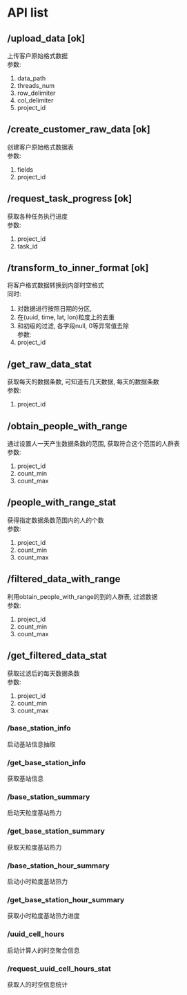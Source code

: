 # API list

## /upload_data [ok]
上传客户原始格式数据  
参数:  
1. data_path  
2. threads_num  
3. row_delimiter  
4. col_delimiter  
5. project_id  

## /create_customer_raw_data [ok]
创建客户原始格式数据表  
参数:  
1. fields    
2. project_id  

## /request_task_progress [ok]
获取各种任务执行进度  
参数:  
1. project_id  
2. task_id  

## /transform_to_inner_format [ok]
将客户格式数据转换到内部时空格式    
同时:  
1. 对数据进行按照日期的分区,  
2. 在(uuid, time, lat, lon)粒度上的去重  
3. 和初级的过滤, 各字段null, 0等异常值去除  
参数:  
1. project_id  

## /get_raw_data_stat  
获取每天的数据条数, 可知道有几天数据, 每天的数据条数  
参数:  
1. project_id  

## /obtain_people_with_range
通过设置人一天产生数据条数的范围, 获取符合这个范围的人群表  
参数:  
1. project_id  
2. count_min  
3. count_max  

## /people_with_range_stat
获得指定数据条数范围内的人的个数  
参数:  
1. project_id  
2. count_min  
3. count_max  

## /filtered_data_with_range
利用obtain_people_with_range的到的人群表, 过滤数据  
参数:  
1. project_id  
2. count_min  
3. count_max  

## /get_filtered_data_stat
获取过滤后的每天数据条数  
参数:  
1. project_id  
2. count_min  
3. count_max  

### /base_station_info
启动基站信息抽取  

### /get_base_station_info
获取基站信息  

### /base_station_summary
启动天粒度基站热力  

### /get_base_station_summary
获取天粒度基站热力  

### /base_station_hour_summary
启动小时粒度基站热力  

### /get_base_station_hour_summary
获取小时粒度基站热力进度  

### /uuid_cell_hours
启动计算人的时空聚合信息  

### /request_uuid_cell_hours_stat
获取人的时空信息统计  
